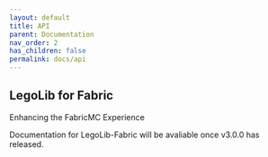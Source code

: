 ```yaml
---
layout: default
title: API
parent: Documentation
nav_order: 2
has_children: false
permalink: docs/api
---
```

## LegoLib for Fabric  
Enhancing the FabricMC Experience  

Documentation for LegoLib-Fabric will be avaliable once v3.0.0 has released.  